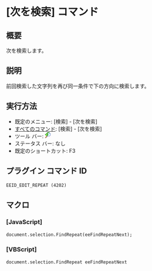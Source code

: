# \[次を検索\] コマンド

## 概要

次を検索します。

## 説明

前回検索した文字列を再び同一条件で下の方向に検索します。

## 実行方法

- 既定のメニュー: \[検索\] \- \[次を検索\]
- [すべてのコマンド](../../glossary/allcommands): \[検索\] \- \[次を検索\]
- ツール バー: ![](../../images/editrepeat.png)
- ステータス バー: なし
- 既定のショートカット: F3

## プラグイン コマンド ID

```
EEID_EDIT_REPEAT (4202)
```

## マクロ

### \[JavaScript\]

```
document.selection.FindRepeat(eeFindRepeatNext);
```

### \[VBScript\]

```
document.selection.FindRepeat eeFindRepeatNext
```
